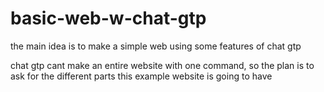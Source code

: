 # basic-web-w-chat-gtp

the main idea is to make a simple web using some features of chat gtp 

chat gtp cant make an entire website with one command, so the plan is to ask for the different parts this example website is going to have

